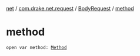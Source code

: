 [net](../../index.md) / [com.drake.net.request](../index.md) / [BodyRequest](index.md) / [method](./method.md)

# method

`open var method: `[`Method`](../-method/index.md)